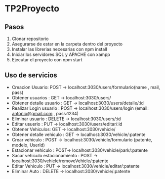 # TP2Proyecto
## Pasos
1. Clonar repositorio
2. Asegurarse de estar en la carpeta dentro del proyecto
3. Instalar las librerias necesarias con npm install
4. Iniciar los servidores SQL y APACHE con xampp
5. Ejecutar el proyecto con npm start
## Uso de servicios
- Creacion Usuario: POST -> localhost:3030/users/formulario(name , mail, pass)
- Obtener usuarios : GET -> localhost:3030/users/
- Obtener detalle usuario : GET -> localhost:3030/users/detalle/:id
- Realizar Login usuario : POST -> localhost:3030/users/login (email: antonio@gmail.com , pass:1234)
- Eliminar usuario : DELETE -> localhost:3030/users/:id
- Editar usuerio : PUT -> localhost:3030/users/editar/:id
- Obtener Vehiculos: GET -> localhost:3030/vehicle/
- Obtener detalle vehiculo : GET -> localhost:3030/vehicle/:patente
- Crear vehiculo : POST -> localhost:3030/vehicle/formulario (patente, modelo, UserId)
- Estacionar vehiculo : POST-> localhost:3030/vehicle/park/:patente
- Sacar vehiculo estacionamiento : POST -> localhost:3030/vehicle/removeVehicle/:patente
- Editar Vehiculo : PUT -> localhost:3030/vehicle/editar/:patente
- Eliminar Auto : DELETE -> localhost:3030/vehicle/:patente
